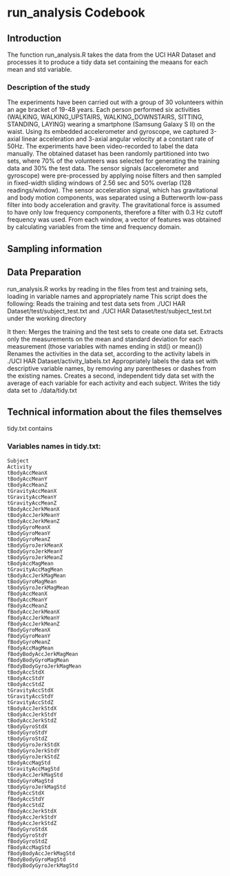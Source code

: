 run_analysis Codebook
========================================================

Introduction
-------------------------
The function run_analysis.R takes the data from the UCI HAR Dataset and processes it to produce a tidy data set containing the meaans for each mean and std variable. 

### Description of the study

The experiments have been carried out with a group of 30 volunteers within an age bracket of 19-48 years. Each person performed six activities (WALKING, WALKING_UPSTAIRS, WALKING_DOWNSTAIRS, SITTING, STANDING, LAYING) wearing a smartphone (Samsung Galaxy S II) on the waist. Using its embedded accelerometer and gyroscope, we captured 3-axial linear acceleration and 3-axial angular velocity at a constant rate of 50Hz. The experiments have been video-recorded to label the data manually. The obtained dataset has been randomly partitioned into two sets, where 70% of the volunteers was selected for generating the training data and 30% the test data. The sensor signals (accelerometer and gyroscope) were pre-processed by applying noise filters and then sampled in fixed-width sliding windows of 2.56 sec and 50% overlap (128 readings/window). The sensor acceleration signal, which has gravitational and body motion components, was separated using a Butterworth low-pass filter into body acceleration and gravity. The gravitational force is assumed to have only low frequency components, therefore a filter with 0.3 Hz cutoff frequency was used. From each window, a vector of features was obtained by calculating variables from the time and frequency domain. 

Sampling information
-------------------------

Data Preparation
-------------------------
run_analysis.R works by reading in the files from test and training sets, loading in variable names and appropriately name This script does the following: Reads the training and test data sets from ./UCI HAR Dataset/test/subject_test.txt and ./UCI HAR Dataset/test/subject_test.txt under the working directory

It then:
Merges the training and the test sets to create one data set.
Extracts only the measurements on the mean and standard deviation for each measurement (those variables with names ending in std() or mean())
Renames the activities in the data set, according to the activity labels in ./UCI HAR Dataset/activity_labels.txt
Appropriately labels the data set with descriptive variable names, by removing any parentheses or dashes from the existing names.
Creates a second, independent tidy data set with the average of each variable for each activity and each subject.
Writes the tidy data set to ./data/tidy.txt

Technical information about the files themselves
-------------------------
tidy.txt contains 


### Variables names in tidy.txt:
```{r}
Subject
Activity
tBodyAccMeanX
tBodyAccMeanY
tBodyAccMeanZ
tGravityAccMeanX
tGravityAccMeanY
tGravityAccMeanZ
tBodyAccJerkMeanX
tBodyAccJerkMeanY
tBodyAccJerkMeanZ
tBodyGyroMeanX
tBodyGyroMeanY
tBodyGyroMeanZ
tBodyGyroJerkMeanX
tBodyGyroJerkMeanY
tBodyGyroJerkMeanZ
tBodyAccMagMean
tGravityAccMagMean
tBodyAccJerkMagMean
tBodyGyroMagMean
tBodyGyroJerkMagMean
fBodyAccMeanX
fBodyAccMeanY
fBodyAccMeanZ
fBodyAccJerkMeanX
fBodyAccJerkMeanY
fBodyAccJerkMeanZ
fBodyGyroMeanX
fBodyGyroMeanY
fBodyGyroMeanZ
fBodyAccMagMean
fBodyBodyAccJerkMagMean
fBodyBodyGyroMagMean
fBodyBodyGyroJerkMagMean
tBodyAccStdX
tBodyAccStdY
tBodyAccStdZ
tGravityAccStdX
tGravityAccStdY
tGravityAccStdZ
tBodyAccJerkStdX
tBodyAccJerkStdY
tBodyAccJerkStdZ
tBodyGyroStdX
tBodyGyroStdY
tBodyGyroStdZ
tBodyGyroJerkStdX
tBodyGyroJerkStdY
tBodyGyroJerkStdZ
tBodyAccMagStd
tGravityAccMagStd
tBodyAccJerkMagStd
tBodyGyroMagStd
tBodyGyroJerkMagStd
fBodyAccStdX
fBodyAccStdY
fBodyAccStdZ
fBodyAccJerkStdX
fBodyAccJerkStdY
fBodyAccJerkStdZ
fBodyGyroStdX
fBodyGyroStdY
fBodyGyroStdZ
fBodyAccMagStd
fBodyBodyAccJerkMagStd
fBodyBodyGyroMagStd
fBodyBodyGyroJerkMagStd
```

